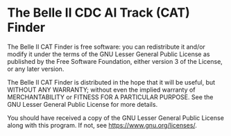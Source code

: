 # The Belle II CDC AI Track (CAT) Finder

The Belle II CAT Finder is free software: you can redistribute it and/or modify it under the terms of the GNU Lesser General Public License as published by the Free Software Foundation, either version 3 of the License, or any later version.

The Belle II CAT Finder is distributed in the hope that it will be useful, but WITHOUT ANY WARRANTY; without even the implied warranty of MERCHANTABILITY or FITNESS FOR A PARTICULAR PURPOSE. See the GNU Lesser General Public License for more details.

You should have received a copy of the GNU Lesser General Public License along with this program. If not, see https://www.gnu.org/licenses/.